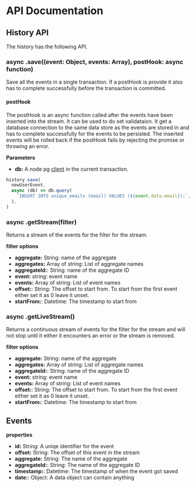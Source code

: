 # API Documentation

## History API

The history has the following API.

### async .save((event: Object, events: Array), postHook: async function)

Save all the events in a single transaction. If a postHook is provide it also
has to complete successfully before the transaction is committed.


#### postHook

The postHook is an async function called after the events have been inserted
into the stream. It can be used to do set validataion. It get a database
connection to the same data store as the events are stored in and has to
complete successfully for the events to be persisted. The inserted events will
be rolled back if the postHook fails by rejecting the promise or throwing an
error.

__Parameters__

- __db:__ A node pg [client](https://node-postgres.com/api/client) in the
  current transaction.

```js
history.save(
  newUserEvent,
  async (db) => db.query(
    `INSERT INTO unique_emails (email) VALUES (${event.data.email});`,
  ),
)
```

### async .getStream(filter)

Returns a stream of the events for the filter for the stream.

__filter options__

- __aggregate:__ String: name of the aggregate
- __aggregates:__ Array of string: List of aggregate names
- __aggregateId:__: String: name of the aggregate ID
- __event:__ string: event name
- __events:__ Array of string: List of event names
- __offset:__: String: The offset to start from. To start from the first event
  either set it as 0 leave it unset.
- __startFrom:__: Datetime: The timestamp to start from

### async .getLiveStream()

Returns a continuous stream of events for the filter for the stream and will not
stop until it either it encounters an error or the stream is removed.

__filter options__


- __aggregate:__ String: name of the aggregate
- __aggregates:__ Array of string: List of aggregate names
- __aggregateId:__: String: name of the aggregate ID
- __event:__ string: event name
- __events:__ Array of string: List of event names
- __offset:__: String: The offset to start from. To start from the first event
  either set it as 0 leave it unset.
- __startFrom:__: Datetime: The timestamp to start from

## Events

__properties__

- __id:__ String: A uniqe identifier for the event
- __offset:__ String: The offset of this event in the stream
- __aggregate:__ String: The name of the aggregate
- __aggregateId:__: String: The name of the aggregate ID
- __timestamp:__: Datetime: The timestamp of when the event got saved
- __date:__: Object: A data object can contain anything

